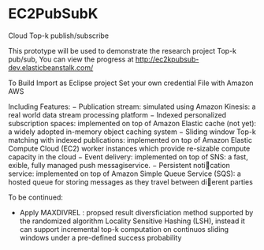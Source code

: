 EC2PubSubK
==========

Cloud Top-k publish/subscribe

This prototype will be used to demonstrate the research project Top-k pub/sub, You can view the progress at http://ec2kpubsub-dev.elasticbeanstalk.com/

To Build
Import as Eclipse project
Set your own credential File with Amazon AWS

Including Features:
− Publication stream: simulated using Amazon Kinesis: a real world data stream processing platform 
− Indexed personalized subscription spaces: implemented on top of Amazon Elastic cache (not yet): a widely adopted in-memory object caching system
− Sliding window Top-k matching with indexed publications: implemented on top of Amazon Elastic Compute Cloud (EC2) worker instances which provide re-sizable compute capacity in the cloud 
− Event delivery: implemented on top of SNS: a fast, exible, fully managed push messagiservice. 
− Persistent notication service: implemented on top of Amazon Simple Queue Service (SQS): a hosted queue for storing messages as they travel between dierent parties

To be continued:
- Apply MAXDIVREL : propsed result diversficiation method supported by the randomized algorithm Locality Sensitive Hashing (LSH), instead it can support incremental top-k computation on continuos sliding windows under a pre-defined success probability
